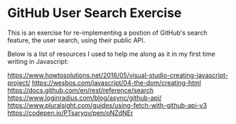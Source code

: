 # GitHub User Search Exercise
 
This is an exercise for re-implementing a postion of GitHub's search feature, the user search, using their public API.


Below is a list of resources I used to help me along as it in my first time writing in Javascript:

https://www.howtosolutions.net/2016/05/visual-studio-creating-javascript-project/
https://wesbos.com/javascript/04-the-dom/creating-html
https://docs.github.com/en/rest/reference/search
https://www.loginradius.com/blog/async/github-api/
https://www.pluralsight.com/guides/using-fetch-with-github-api-v3
https://codepen.io/PTsaryov/pen/oNZdNEr